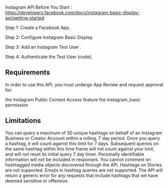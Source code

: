 Instagram API
Before You Start :
https://developers.facebook.com/docs/instagram-basic-display-api/getting-started

Step 1: Create a Facebook App.

Step 2: Configure Instagram Basic Display.

Step 3: Add an Instagram Test User .

Step 4: Authenticate the Test User (code).


Requirements
----------------------
In order to use this API, you must undergo App Review and request approval for:

the Instagram Public Content Access feature
the instagram_basic permission

Limitations 
------------------------
You can query a maximum of 30 unique hashtags on behalf of an Instagram Business or Creator Account within a rolling, 7 day period. Once you query a hashtag, it will count against this limit for 7 days. Subsequent queries on the same hashtag within this time frame will not count against your limit, and will not reset its initial query 7 day timer.
Personally identifiable information will not be included in responses.
You cannot comment on hashtagged media objects discovered through the API.
Hashtags on Stories are not supported.
Emojis in hashtag queries are not supported.
The API will return a generic error for any requests that include hashtags that we have deemed sensitive or offensive.



